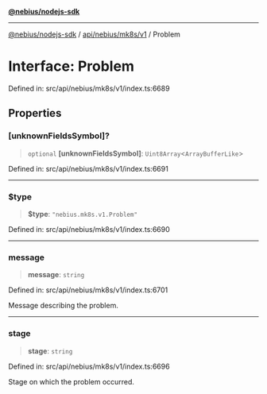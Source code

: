 [**@nebius/nodejs-sdk**](../../../../../README.md)

---

[@nebius/nodejs-sdk](../../../../../README.md) / [api/nebius/mk8s/v1](../README.md) / Problem

# Interface: Problem

Defined in: src/api/nebius/mk8s/v1/index.ts:6689

## Properties

### \[unknownFieldsSymbol\]?

> `optional` **\[unknownFieldsSymbol\]**: `Uint8Array`\<`ArrayBufferLike`\>

Defined in: src/api/nebius/mk8s/v1/index.ts:6691

---

### $type

> **$type**: `"nebius.mk8s.v1.Problem"`

Defined in: src/api/nebius/mk8s/v1/index.ts:6690

---

### message

> **message**: `string`

Defined in: src/api/nebius/mk8s/v1/index.ts:6701

Message describing the problem.

---

### stage

> **stage**: `string`

Defined in: src/api/nebius/mk8s/v1/index.ts:6696

Stage on which the problem occurred.
